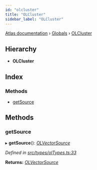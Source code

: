 ```yaml
---
id: "olcluster"
title: "OLCluster"
sidebar_label: "OLCluster"
---
```


[Atlas documentation](../index.md) › [Globals](../globals.md) › [OLCluster](olcluster.md)

## Hierarchy

* **OLCluster**

## Index

### Methods

* [getSource](olcluster.md#getsource)

## Methods

###  getSource

▸ **getSource**(): *[OLVectorSource](olvectorsource.md)*

*Defined in [src/types/olTypes.ts:33](https://github.com/chronark/atlas/blob/2109f67/src/types/olTypes.ts#L33)*

**Returns:** *[OLVectorSource](olvectorsource.md)*
